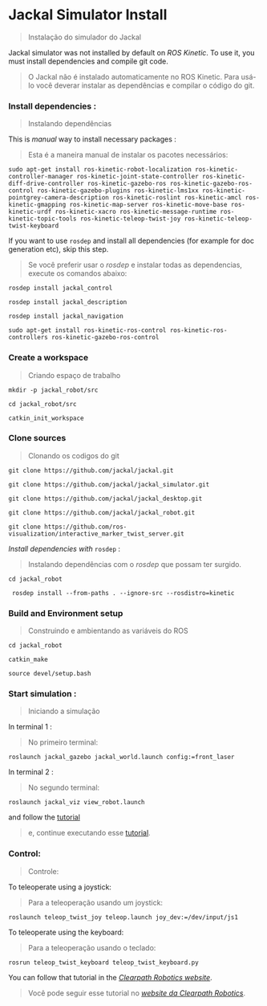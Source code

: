 # Jackal Simulator Install
> Instalação do simulador do Jackal

Jackal simulator was not installed by default on *ROS Kinetic*. To use it, you must install dependencies and compile git code.
> O Jackal não é instalado automaticamente no ROS Kinetic. Para usá-lo você deverar instalar as dependências e compilar o código do git. 


### Install dependencies :
> Instalando dependências
 
This is *manual* way to install necessary packages :
> Esta é a maneira manual de instalar os pacotes necessários:

```
sudo apt-get install ros-kinetic-robot-localization ros-kinetic-controller-manager ros-kinetic-joint-state-controller ros-kinetic-diff-drive-controller ros-kinetic-gazebo-ros ros-kinetic-gazebo-ros-control ros-kinetic-gazebo-plugins ros-kinetic-lms1xx ros-kinetic-pointgrey-camera-description ros-kinetic-roslint ros-kinetic-amcl ros-kinetic-gmapping ros-kinetic-map-server ros-kinetic-move-base ros-kinetic-urdf ros-kinetic-xacro ros-kinetic-message-runtime ros-kinetic-topic-tools ros-kinetic-teleop-twist-joy ros-kinetic-teleop-twist-keyboard
```
If you want to use `rosdep` and install all dependencies (for example for doc generation etc), skip this step.
> Se você preferir usar o *rosdep* e instalar todas as dependencias, execute os comandos abaixo:
 
`
rosdep install jackal_control
`

`
rosdep install jackal_description
`

`
rosdep install jackal_navigation
`

`
sudo apt-get install ros-kinetic-ros-control ros-kinetic-ros-controllers ros-kinetic-gazebo-ros-control
`


### Create a workspace 
> Criando espaço de trabalho
 
`
mkdir -p jackal_robot/src
`

`cd jackal_robot/src
`

`catkin_init_workspace
`
### Clone sources
> Clonando os codigos do git

`
git clone https://github.com/jackal/jackal.git
`

`
git clone https://github.com/jackal/jackal_simulator.git
`

`
git clone https://github.com/jackal/jackal_desktop.git
`

`
git clone https://github.com/jackal/jackal_robot.git
`

`
git clone https://github.com/ros-visualization/interactive_marker_twist_server.git
`

*Install dependencies with* `rosdep` : 
> Instalando dependências com o *rosdep* que possam ter surgido.

`
cd jackal_robot
`

` 
rosdep install --from-paths . --ignore-src --rosdistro=kinetic
`
### Build and Environment setup
>Construindo e ambientando as variáveis do ROS

`
cd jackal_robot
`

`
catkin_make
`

`
source devel/setup.bash
`
### Start simulation : 
> Iniciando a simulação

In terminal 1 :
> No primeiro terminal: 

```
roslaunch jackal_gazebo jackal_world.launch config:=front_laser
```
In terminal 2 :
> No segundo terminal:

```
roslaunch jackal_viz view_robot.launch
```
and follow the [tutorial](http://docs.ros.org/indigo/api/jackal_tutorials/html/simulation.html)
> e, continue executando esse [tutorial](http://docs.ros.org/indigo/api/jackal_tutorials/html/simulation.html).

### Control:
> Controle:

To teleoperate using a joystick:
> Para a teleoperação usando um joystick:

`
roslaunch teleop_twist_joy teleop.launch joy_dev:=/dev/input/js1
`

To teleoperate using the keyboard:
> Para a teleoperação usando o teclado:

`
rosrun teleop_twist_keyboard teleop_twist_keyboard.py
`


You can follow that tutorial in the [*Clearpath Robotics website*](http://www.clearpathrobotics.com/assets/guides/jackal).
> Você pode seguir esse tutorial no [*website da Clearpath Robotics*](http://www.clearpathrobotics.com/assets/guides/jackal).
